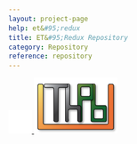 ```yaml
---
layout: project-page
help: et&#95;redux
title: ET&#95;Redux Repository
category: Repository
reference: repository
---
```



<a href="https://github.com/CIRDLES/ET_Redux" target="_blank">
<img src="/assets/icons/github-icon-white.png" alt="link to ET_Redux repository" height="42" width="42">
</a>
<a href="https://github.com/CIRDLES/ET_Redux" target="_blank">
<img src="/assets/icons/uth-pb-redux-logo.png" alt="link to ET_Redux repository" height="100" width="150">
</a>

